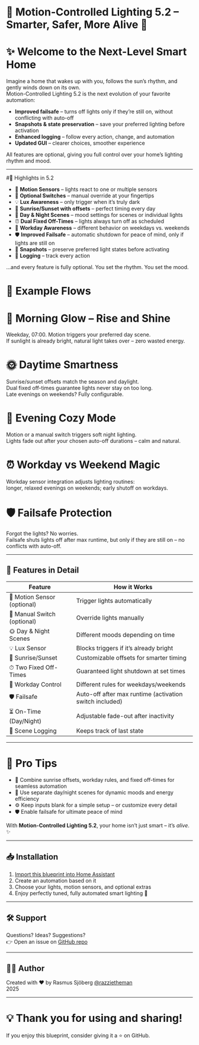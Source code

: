# 🌟 Motion-Controlled Lighting 5.2 – Smarter, Safer, More Alive 🌟

# ✨ Welcome to the Next-Level Smart Home

Imagine a home that wakes up with you, follows the sun’s rhythm, and gently winds down on its own.  
Motion-Controlled Lighting 5.2 is the next evolution of your favorite automation:

- **Improved failsafe** – turns off lights only if they’re still on, without conflicting with auto-off  
- **Snapshots & state preservation** – save your preferred lighting before activation  
- **Enhanced logging** – follow every action, change, and automation  
- **Updated GUI** – clearer choices, smoother experience  

All features are optional, giving you full control over your home’s lighting rhythm and mood.

---

#🚀 Highlights in 5.2

- 🚶 **Motion Sensors** – lights react to one or multiple sensors  
- 🔘 **Optional Switches** – manual override at your fingertips  
- 💡 **Lux Awareness** – only trigger when it’s truly dark  
- 🌅 **Sunrise/Sunset with offsets** – perfect timing every day  
- 🎨 **Day & Night Scenes** – mood settings for scenes or individual lights  
- ⏰ **Dual Fixed Off-Times** – lights always turn off as scheduled  
- 📅 **Workday Awareness** – different behavior on weekdays vs. weekends  
- 🛡️ **Improved Failsafe** – automatic shutdown for peace of mind, only if lights are still on  
- 📸 **Snapshots** – preserve preferred light states before activating  
- 📝 **Logging** – track every action  

…and every feature is fully optional. You set the rhythm. You set the mood.  

# 🌅 Example Flows
  
# 🌄 Morning Glow – Rise and Shine  

Weekday, 07:00. Motion triggers your preferred day scene.  
If sunlight is already bright, natural light takes over – zero wasted energy.


# 🌞 Daytime Smartness

Sunrise/sunset offsets match the season and daylight.  
Dual fixed off-times guarantee lights never stay on too long.  
Late evenings on weekends? Fully configurable.

# 🌙 Evening Cozy Mode

Motion or a manual switch triggers soft night lighting.  
Lights fade out after your chosen auto-off durations – calm and natural.  

# ⏰ Workday vs Weekend Magic

Workday sensor integration adjusts lighting routines:  
longer, relaxed evenings on weekends; early shutoff on workdays.

# 🛡️ Failsafe Protection

Forgot the lights? No worries.  
Failsafe shuts lights off after max runtime, but only if they are still on – no conflicts with auto-off.

---

## 🔧 Features in Detail

| Feature | How it Works |
|---------|--------------|
| 🚶 Motion Sensor (optional) | Trigger lights automatically |
| 🔘 Manual Switch (optional) | Override lights manually |
| 🌞 Day & Night Scenes | Different moods depending on time |
| 💡 Lux Sensor | Blocks triggers if it’s already bright |
| 🌅 Sunrise/Sunset | Customizable offsets for smarter timing |
| ⏱ Two Fixed Off-Times | Guaranteed light shutdown at set times |
| 📅 Workday Control | Different rules for weekdays/weekends |
| 🛡️ Failsafe | Auto-off after max runtime (activation switch included) |
| ⏳ On-Time (Day/Night) | Adjustable fade-out after inactivity |
| 📝 Scene Logging | Keeps track of last state |

---

# 🌈 Pro Tips

- 🌅 Combine sunrise offsets, workday rules, and fixed off-times for seamless automation  
- 🎨 Use separate day/night scenes for dynamic moods and energy efficiency  
- ⚙️ Keep inputs blank for a simple setup – or customize every detail  
- 🛡️ Enable failsafe for ultimate peace of mind  

With **Motion-Controlled Lighting 5.2**, your home isn’t just smart – it’s _alive_. ✨

---

## 📥 Installation
1. [Import this blueprint into Home Assistant](https://my.home-assistant.io/redirect/blueprint_import/?blueprint_url=https://github.com/razzietheman/Advanced-Motion-Activated-Light-Blueprint/blob/main/Smarter_Lighting.yaml)  
2. Create an automation based on it  
3. Choose your lights, motion sensors, and optional extras  
4. Enjoy perfectly tuned, fully automated smart lighting 🎉

---

## 🛠 Support
Questions? Ideas? Suggestions?  
👉 Open an issue on [GitHub repo](https://github.com/razzietheman/Advanced-Motion-Activated-Light-Blueprint)

---

## 👨‍💻 Author
Created with ❤️ by Rasmus Sjöberg [@razzietheman](https://github.com/razzietheman)  
2025  

---

# 💡 Thank you for using and sharing!
If you enjoy this blueprint, consider giving it a ⭐ on GitHub.
